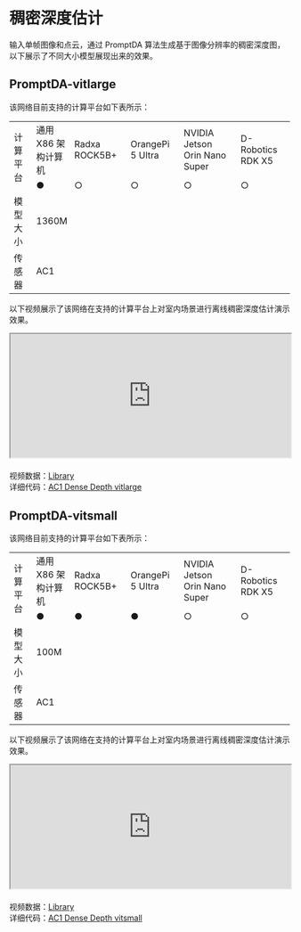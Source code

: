 # 稠密深度估计  
输入单帧图像和点云，通过 PromptDA 算法生成基于图像分辨率的稠密深度图，以下展示了不同大小模型展现出来的效果。

## PromptDA-vitlarge
该网络目前支持的计算平台如下表所示：

<table class="docutils align-default" style="width: 100%;">
    <tbody>
        <tr class="row-even centered-table-text">
            <td rowspan="2">计算平台</td>
            <td>通用 X86 架构计算机</td>
            <td>Radxa ROCK5B+</td>
            <td>OrangePi 5 Ultra</td>
            <td>NVIDIA Jetson Orin Nano Super</td>
            <td>D-Robotics RDK X5</td>
        </tr>
        <tr class="row-odd centered-table-text">
            <td>●</td>
            <td>○</td>
            <td>○</td>
            <td>○</td>
            <td>○</td>
        </tr>
        <tr class="row-even centered-table-text">
            <td>模型大小</td>
            <td colspan="5">1360M</td>
        </tr>
        <tr class="row-odd centered-table-text">
            <td>传感器</td>
            <td colspan="5">AC1</td>
        </tr>
    </tbody>
</table>

以下视频展示了该网络在支持的计算平台上对室内场景进行离线稠密深度估计演示效果。

<div style="margin-bottom: 24px; position:relative; width:100%; padding-top: 44.12%;" class="video-container">
    <iframe src="https://cdn.robosense.cn/AC_wiki/dense_depth_net_wiki.mp4" allowfullscreen style="position:absolute; top:0; left:0; width:100%; height:100%;"></iframe>
</div>

视频数据：[Library](https://cdn.robosense.cn/AC_wiki/dense_depth_net_demo.zip)  
详细代码：[AC1 Dense Depth vitlarge](https://github.com/RoboSense-Robotics/robosense_ac_perception)

## PromptDA-vitsmall
该网络目前支持的计算平台如下表所示：

<table class="docutils align-default" style="width: 100%;">
    <tbody>
        <tr class="row-even centered-table-text">
            <td rowspan="2">计算平台</td>
            <td>通用 X86 架构计算机</td>
            <td>Radxa ROCK5B+</td>
            <td>OrangePi 5 Ultra</td>
            <td>NVIDIA Jetson Orin Nano Super</td>
            <td>D-Robotics RDK X5</td>
        </tr>
        <tr class="row-odd centered-table-text">
            <td>●</td>
            <td>●</td>
            <td>●</td>
            <td>○</td>
            <td>○</td>
        </tr>
        <tr class="row-even centered-table-text">
            <td>模型大小</td>
            <td colspan="5">100M</td>
        </tr>
        <tr class="row-odd centered-table-text">
            <td>传感器</td>
            <td colspan="5">AC1</td>
        </tr>
    </tbody>
</table>

以下视频展示了该网络在支持的计算平台上对室内场景进行离线稠密深度估计演示效果。

<div style="margin-bottom: 24px; position:relative; width:100%; padding-top: 44.12%;" class="video-container">
    <iframe src="https://cdn.robosense.cn/AC_wiki/dense_depth_net_radxa.mp4" allowfullscreen style="position:absolute; top:0; left:0; width:100%; height:100%;"></iframe>
</div>

视频数据：[Library](https://cdn.robosense.cn/AC_wiki/dense_depth_net_demo.zip)    
详细代码：[AC1 Dense Depth vitsmall](https://github.com/RoboSense-Robotics/robosense_ac_perception)
